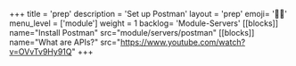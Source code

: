 +++
title = 'prep'
description = 'Set up Postman'
layout = 'prep'
emoji= '🧑🏿‍'
menu_level = ['module']
weight = 1
backlog= 'Module-Servers'
[[blocks]]
name="Install Postman"
src="module/servers/postman"
[[blocks]]
name="What are APIs?"
src="https://www.youtube.com/watch?v=OVvTv9Hy91Q"
+++
